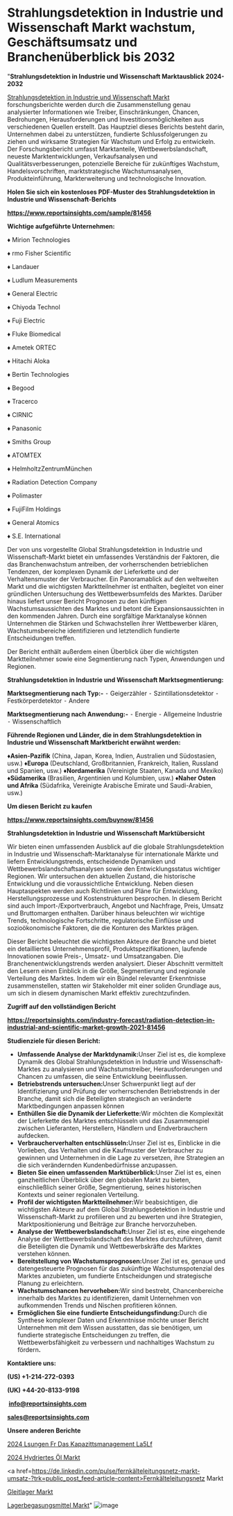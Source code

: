 # Strahlungsdetektion in Industrie und Wissenschaft Markt wachstum, Geschäftsumsatz und Branchenüberblick bis 2032

"<strong><b>Strahlungsdetektion in Industrie und Wissenschaft Marktausblick 2024-2032</b></strong>

<a href=https://www.reportsinsights.com/sample/81456>Strahlungsdetektion in Industrie und Wissenschaft Markt</a> forschungsberichte werden durch die Zusammenstellung genau analysierter Informationen wie Treiber, Einschränkungen, Chancen, Bedrohungen, Herausforderungen und Investitionsmöglichkeiten aus verschiedenen Quellen erstellt. Das Hauptziel dieses Berichts besteht darin, Unternehmen dabei zu unterstützen, fundierte Schlussfolgerungen zu ziehen und wirksame Strategien für Wachstum und Erfolg zu entwickeln. Der Forschungsbericht umfasst Marktanteile, Wettbewerbslandschaft, neueste Marktentwicklungen, Verkaufsanalysen und Qualitätsverbesserungen, potenzielle Bereiche für zukünftiges Wachstum, Handelsvorschriften, marktstrategische Wachstumsanalysen, Produkteinführung, Markterweiterung und technologische Innovation.

<strong><b>Holen Sie sich ein kostenloses PDF-Muster des Strahlungsdetektion in Industrie und Wissenschaft-Berichts</b></strong>

<a href=https://www.reportsinsights.com/sample/81456><strong><u>https://www.reportsinsights.com/sample/81456</u></strong></a>

<strong>Wichtige aufgeführte Unternehmen:</strong>

♦ Mirion Technologies

♦ rmo Fisher Scientific

♦ Landauer

♦ Ludlum Measurements

♦ General Electric

♦ Chiyoda Technol

♦ Fuji Electric

♦ Fluke Biomedical

♦ Ametek ORTEC

♦ Hitachi Aloka

♦ Bertin Technologies

♦ Begood

♦ Tracerco

♦ CIRNIC

♦ Panasonic

♦ Smiths Group

♦ ATOMTEX

♦ HelmholtzZentrumMünchen

♦ Radiation Detection Company

♦ Polimaster

♦ FujiFilm Holdings

♦ General Atomics

♦ S.E. International

Der von uns vorgestellte Global Strahlungsdetektion in Industrie und Wissenschaft-Markt bietet ein umfassendes Verständnis der Faktoren, die das Branchenwachstum antreiben, der vorherrschenden betrieblichen Tendenzen, der komplexen Dynamik der Lieferkette und der Verhaltensmuster der Verbraucher. Ein Panoramablick auf den weltweiten Markt und die wichtigsten Marktteilnehmer ist enthalten, begleitet von einer gründlichen Untersuchung des Wettbewerbsumfelds des Marktes. Darüber hinaus liefert unser Bericht Prognosen zu den künftigen Wachstumsaussichten des Marktes und betont die Expansionsaussichten in den kommenden Jahren. Durch eine sorgfältige Marktanalyse können Unternehmen die Stärken und Schwachstellen ihrer Wettbewerber klären, Wachstumsbereiche identifizieren und letztendlich fundierte Entscheidungen treffen.

Der Bericht enthält außerdem einen Überblick über die wichtigsten Marktteilnehmer sowie eine Segmentierung nach Typen, Anwendungen und Regionen.

<strong>Strahlungsdetektion in Industrie und Wissenschaft Marktsegmentierung:</strong>

<strong>Marktsegmentierung nach Typ:-</strong>
⁃ Geigerzähler
⁃ Szintillationsdetektor
⁃ Festkörperdetektor
⁃ Andere

<strong>Marktsegmentierung nach Anwendung:-</strong>
⁃ Energie
⁃ Allgemeine Industrie
⁃ Wissenschaftlich

<strong><b>Führende Regionen und Länder, die in dem Strahlungsdetektion in Industrie und Wissenschaft Marktbericht erwähnt werden:</b></strong>

<strong><b>♦Asien-Pazifik</b></strong> (China, Japan, Korea, Indien, Australien und Südostasien, usw.)
<strong><b>♦Europa</b></strong> (Deutschland, Großbritannien, Frankreich, Italien, Russland und Spanien, usw.)
♦<strong><b>Nordamerika</b></strong> (Vereinigte Staaten, Kanada und Mexiko)
<strong><b>♦Südamerika</b></strong> (Brasilien, Argentinien und Kolumbien, usw.)
<strong><b>♦Naher Osten und Afrika</b></strong> (Südafrika, Vereinigte Arabische Emirate und Saudi-Arabien, usw.)

<strong>Um diesen Bericht zu kaufen</strong>

<a href=https://www.reportsinsights.com/buynow/81456><strong><u>https://www.reportsinsights.com/buynow/81456</u></strong></a>

<strong>Strahlungsdetektion in Industrie und Wissenschaft Marktübersicht</strong>

Wir bieten einen umfassenden Ausblick auf die globale Strahlungsdetektion in Industrie und Wissenschaft-Marktanalyse für internationale Märkte und liefern Entwicklungstrends, entscheidende Dynamiken und Wettbewerbslandschaftsanalysen sowie den Entwicklungsstatus wichtiger Regionen. Wir untersuchen den aktuellen Zustand, die historische Entwicklung und die voraussichtliche Entwicklung. Neben diesen Hauptaspekten werden auch Richtlinien und Pläne für Entwicklung, Herstellungsprozesse und Kostenstrukturen besprochen. In diesem Bericht sind auch Import-/Exportverbrauch, Angebot und Nachfrage, Preis, Umsatz und Bruttomargen enthalten. Darüber hinaus beleuchten wir wichtige Trends, technologische Fortschritte, regulatorische Einflüsse und sozioökonomische Faktoren, die die Konturen des Marktes prägen.

Dieser Bericht beleuchtet die wichtigsten Akteure der Branche und bietet ein detailliertes Unternehmensprofil, Produktspezifikationen, laufende Innovationen sowie Preis-, Umsatz- und Umsatzangaben. Die Branchenentwicklungstrends werden analysiert. Dieser Abschnitt vermittelt den Lesern einen Einblick in die Größe, Segmentierung und regionale Verteilung des Marktes. Indem wir ein Bündel relevanter Erkenntnisse zusammenstellen, statten wir Stakeholder mit einer soliden Grundlage aus, um sich in diesem dynamischen Markt effektiv zurechtzufinden.

<strong>Zugriff auf den vollständigen Bericht</strong>

<a href=https://reportsinsights.com/industry-forecast/radiation-detection-in-industrial-and-scientific-market-growth-2021-81456><strong>https://reportsinsights.com/industry-forecast/radiation-detection-in-industrial-and-scientific-market-growth-2021-81456</strong></a>

<strong>Studienziele für diesen Bericht:</strong>
<ul>
  <li><strong>Umfassende Analyse der Marktdynamik:</strong>Unser Ziel ist es, die komplexe Dynamik des Global Strahlungsdetektion in Industrie und Wissenschaft-Marktes zu analysieren und Wachstumstreiber, Herausforderungen und Chancen zu umfassen, die seine Entwicklung beeinflussen.</li>
  <li><strong>Betriebstrends untersuchen:</strong>Unser Schwerpunkt liegt auf der Identifizierung und Prüfung der vorherrschenden Betriebstrends in der Branche, damit sich die Beteiligten strategisch an veränderte Marktbedingungen anpassen können</li>
  <li><strong>Enthüllen Sie die Dynamik der Lieferkette:</strong>Wir möchten die Komplexität der Lieferkette des Marktes entschlüsseln und das Zusammenspiel zwischen Lieferanten, Herstellern, Händlern und Endverbrauchern aufdecken.</li>
  <li><strong>Verbraucherverhalten entschlüsseln:</strong>Unser Ziel ist es, Einblicke in die Vorlieben, das Verhalten und die Kaufmuster der Verbraucher zu gewinnen und Unternehmen in die Lage zu versetzen, ihre Strategien an die sich verändernden Kundenbedürfnisse anzupassen.</li>
  <li><strong>Bieten Sie einen umfassenden Marktüberblick:</strong>Unser Ziel ist es, einen ganzheitlichen Überblick über den globalen Markt zu bieten, einschließlich seiner Größe, Segmentierung, seines historischen Kontexts und seiner regionalen Verteilung.</li>
  <li><strong>Profil der wichtigsten Marktteilnehmer:</strong>Wir beabsichtigen, die wichtigsten Akteure auf dem Global Strahlungsdetektion in Industrie und Wissenschaft-Markt zu profilieren und zu bewerten und ihre Strategien, Marktpositionierung und Beiträge zur Branche hervorzuheben.</li>
  <li><strong>Analyse der Wettbewerbslandschaft:</strong>Unser Ziel ist es, eine eingehende Analyse der Wettbewerbslandschaft des Marktes durchzuführen, damit die Beteiligten die Dynamik und Wettbewerbskräfte des Marktes verstehen können.</li>
  <li><strong>Bereitstellung von Wachstumsprognosen:</strong>Unser Ziel ist es, genaue und datengesteuerte Prognosen für das zukünftige Wachstumspotenzial des Marktes anzubieten, um fundierte Entscheidungen und strategische Planung zu erleichtern.</li>
  <li><strong>Wachstumschancen hervorheben:</strong>Wir sind bestrebt, Chancenbereiche innerhalb des Marktes zu identifizieren, damit Unternehmen von aufkommenden Trends und Nischen profitieren können.</li>
  <li><strong>Ermöglichen Sie eine fundierte Entscheidungsfindung:</strong>Durch die Synthese komplexer Daten und Erkenntnisse möchte unser Bericht Unternehmen mit dem Wissen ausstatten, das sie benötigen, um fundierte strategische Entscheidungen zu treffen, die Wettbewerbsfähigkeit zu verbessern und nachhaltiges Wachstum zu fördern<strong>.</strong></li>
</ul>
<strong>Kontaktiere uns:</strong>

<strong>(US) +1-214-272-0393</strong>

<strong>(UK) +44-20-8133-9198</strong>

<strong> </strong><a href=info@reportsinsights.com><strong><u>info@reportsinsights.com</u></strong></a>

<a href=sales@reportsinsights.com><strong><u>sales@reportsinsights.com</u></strong></a>

<strong>Unsere anderen Berichte</strong>

<a href=https://de.linkedin.com/pulse/2024-l%C3%B6sungen-f%C3%BCr-das-kapazit%C3%A4tsmanagement-la5lf/>2024 Lsungen Fr Das Kapazittsmanagement La5Lf</a>

<a href=https://de.linkedin.com/pulse/2024-hydriertes-öl-markt-wettbewerbsvorteil-ckcrf/>2024 Hydriertes Öl Markt</a>

<a href=https://de.linkedin.com/pulse/fernkälteleitungsnetz-markt-umsatz-?trk=public_post_feed-article-content>Fernkälteleitungsnetz Markt</a>

<a href=https://de.linkedin.com/pulse/gleitlager-markt-2024-forschungsumfang-hintergrund-6amjc/>Gleitlager Markt</a>

<a href=https://de.linkedin.com/pulse/lagerbegasungsmittel-markt-2023-möglichkeiten-s3sgc/>Lagerbegasungsmittel Markt</a>"
![image](https://github.com/Jaayaachit/RItrends/assets/158452289/7fa19fdc-76a3-4a88-b80a-746a6dd967c7)
